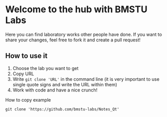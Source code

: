 # Welcome to the hub with BMSTU Labs
Here you can find laboratory works other people have done. If you want to share your changes, feel free to fork it and create a pull request!

## How to use it
1. Choose the lab you want to get
2. Copy URL
3. Write `git clone 'URL'` in the command line (it is very important to use single quote signs and write the URL within them)
5. Work with code and have a nice crunch!

How to copy example
```
git clone 'https://github.com/bmstu-labs/Notes_Qt'
```
